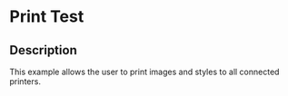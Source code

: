 # Print Test

## Description

This example allows the user to print images and styles to all connected printers.

